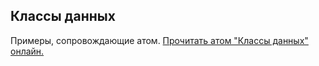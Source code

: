 ## Классы данных

Примеры, сопровождающие атом.
[Прочитать атом "Классы данных" онлайн.](https://stepik.org/lesson/107298/step/1)